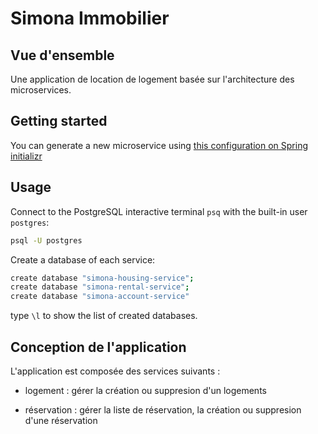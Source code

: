 # Simona Immobilier

## Vue d'ensemble

Une application de location de logement basée sur l'architecture des microservices.

## Getting started

You can generate a new microservice using [this configuration on Spring initializr](https://start.spring.io/#!type=maven-project&language=java&platformVersion=2.7.10&packaging=jar&jvmVersion=11&groupId=com.simonaimmobilier.rental&artifactId=rental-service&name=rental-service&description=Rental%20service&packageName=com.simona.rental&dependencies=web,data-jpa,postgresql)

## Usage

Connect to the PostgreSQL interactive terminal `psq` with the built-in user `postgres`:

```bash
psql -U postgres
```

Create a database of each service:

```bash
create database "simona-housing-service";
create database "simona-rental-service";
create database "simona-account-service"
```

type `\l` to show the list of created databases.

## Conception de l'application

L'application est composée des services suivants :

- logement : gérer la création ou suppresion d'un logements

- réservation : gérer la liste de réservation, la création ou suppresion d'une réservation
